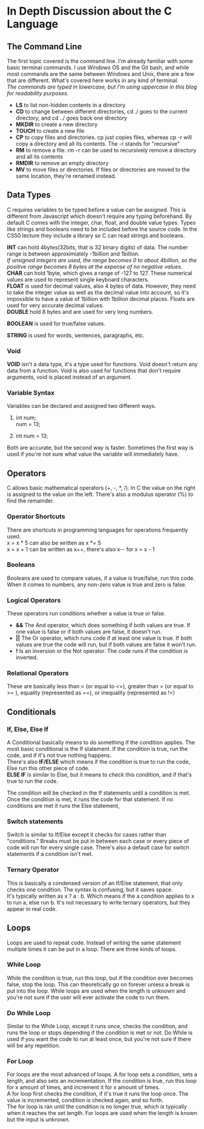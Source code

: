 # In Depth Discussion about the C Language


## The Command Line

The first topic covered is the command line. I'm already familiar with some basic terminal commands. I use Windows OS and the Git bash, and while most commands are the same between Windows and Unix, there are a few that are different. What's covered here works in any kind of terminal.  
*The commands are typed in lowercase, but I'm using uppercase in this blog for readability purposes.*

* **LS** to list non-hidden contents in a directory
* **CD** to change between different directories, cd ./ goes to the current directory, and cd ../ goes back one directory
* **MKDIR** to create a new directory
* **TOUCH** to create a new file
* **CP** to copy files and directories. cp just copies files, whereas cp -r will copy a directory and all its contents. The -r stands for "recursive"
* **RM** to remove a file. rm -r can be used to recursively remove a directory and all its contents
* **RMDIR** to remove an empty directory
* **MV** to move files or directories. If files or directories are moved to the same location, they're renamed instead.


## Data Types

C requires variables to be typed before a value can be assigned. This is different from Javascript which doesn't require any typing beforehand. By default C comes with the integer, char, float, and double value types. Types like strings and booleans need to be included before the source code. In the CS50 lecture they include a library so C can read strings and booleans.

**INT** can hold 4bytes(32bits, that is 32 binary digits) of data. The number range is between approximiately -1billion and 1billion.  
*If unsigned integers are used, the range becomes 0 to about 4billion, so the positive range becomes 8 bytes at the expense of no negative values.*   
**CHAR** can hold 1byte, which gives a range of -127 to 127. These numerical values are used to represent single keyboard characters.  
**FLOAT** is used for decimal values, also 4 bytes of data. However, they need to take the integer value as well as the decimal value into account, so it's impossible to have a value of 1billion with 1billion decimal places. Floats are used for very accurate decimal values.  
**DOUBLE** hold 8 bytes and are used for very long numbers.

**BOOLEAN** is used for true/false values.

**STRING** is used for words, sentences, paragraphs, etc.

### Void
**VOID** isn't a data type, it's a type used for functions. Void doesn't return any data from a function. Void is also used for functions that don't require arguments, void is placed instead of an argument.

### Variable Syntax
Variables can be declared and assigned two different ways.

1. int num;  
num = 13;

2. int num = 13;

Both are accurate, but the second way is faster. Sometimes the first way is used if you're not sure what value the variable will immediately have.


## Operators
C allows basic mathematical operators (+, -, *, /). In C the value on the right is assigned to the value on the left. There's also a modulus operator (%) to find the remainder.

### Operator Shortcuts
There are shortcuts in programming languages for operations frequently used.   
x = x * 5 can also be written as x *= 5  
x = x + 1 can be written as x++, there's also x-- for x = x - 1

### Booleans
Booleans are used to compare values, if a value is true/false, run this code. When it comes to numbers, any non-zero value is true and zero is false.

### Logical Operators
These operators run conditions whether a value is true or false.

* **&&** The And operator, which does something if both values are true. If one value is false or if both values are false, it doesn't run.
* **||** The Or operator, which runs code if at least one value is true. If both values are true the code will run, but if both values are false it won't run.
* **!** Is an inversion or the Not operator. The code runs if the condition is inverted.

### Relational Operators
These are basically less than < (or equal to <=), greater than > (or equal to >= ), equality (represented as ==), or inequality (represented as !=)


## Conditionals

### If, Else, Else If
A Conditional basically means to do something if the condition applies. The most basic conditional is the If statement. If the condition is true, run the code, and if it's not true nothing happens.  
There's also **IF/ELSE** which means if the condition is true to run the code, Else run this other piece of code.  
**ELSE IF** is similar to Else, but it means to check this condition, and if that's true to run the code.

The condition will be checked in the If statements until a condition is met. Once the condition is met, it runs the code for that statement. If no conditions are met it runs the Else statement,

### Switch statements
Switch is similar to If/Else except it checks for cases rather than "conditions." Breaks must be put in between each case or every piece of code will run for every single case. There's also a default case for switch statements if a condition isn't met.

### Ternary Operator
This is basically a condensed version of an If/Else statement, that only checks one condition. The syntax is confusing, but it saves space.  
It's typically written as x ? a : b. Which means if the a condition applies to x to run a, else run b. It's not necessary to write ternary operators, but they appear in real code.

## Loops
Loops are used to repeat code. Instead of writing the same statement multiple times it can be put in a loop. There are three kinds of loops.

### While Loop
While the condition is true, run this loop, but if the condition ever becomes false, stop the loop. This can theoretically go on forever unless a break is put into the loop. While loops are used when the length is unknown and you're not sure if the user will ever activate the code to run them.

### Do While Loop
Similar to the While Loop, except it runs once, checks the condition, and runs the loop or stops depending if the condition is met or not. Do While is used if you want the code to run at least once, but you're not sure if there will be any repetition.

### For Loop
For loops are the most advanced of loops. A for loop sets a condition, sets a length, and also sets an incrementation. If the condition is true, run this loop for x amount of times, and increment it for x amount of times.  
A for loop first checks the condition, if it's true it runs the loop once. The value is incremented, condition is checked again, and so forth.  
The for loop is ran until the condition is no longer true, which is typically when it reaches the set length. For loops are used when the length is known but the input is unknown.